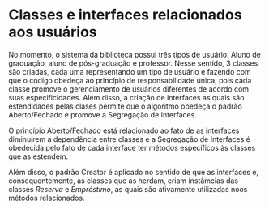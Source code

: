 # Classes e interfaces relacionados aos usuários

No momento, o sistema da biblioteca possui três tipos de usuário: Aluno de graduação, aluno de pós-graduação e professor. Nesse sentido, 3 classes são criadas, cada uma representando um tipo de usuário e fazendo com que o código obedeça ao princípio de responsabilidade única, pois cada classe promove o gerenciamento de usuários diferentes de acordo com suas especificidades. Além disso, a criação de interfaces as quais são estendidades pelas clases permite que o algoritmo obedeça o padrão Aberto/Fechado e promove a Segregação de Interfaces. 

O princípio Aberto/Fechado está relacionado ao fato de as interfaces diminuírem a dependência entre classes e a Segregação de Interfaces é obedecida pelo fato de cada interface ter métodos específicos às classes que as estendem.

Além disso, o padrão Creator é aplicado no sentido de que as interfaces e, consequentemente, as classes que as herdam, criam instâmcias das classes _Reserva_ e _Empréstimo_, as quais são ativamente utilizadas noos métodos relacionados.
